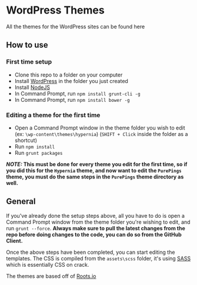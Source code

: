 WordPress Themes
=========

All the themes for the WordPress sites can be found here

## How to use

### First time setup
* Clone this repo to a folder on your computer
* Install [WordPress](http://wordpress.org/download/) in the folder you just created
* Install [NodeJS](http://nodejs.org/)
* In Command Prompt, run `npm install grunt-cli -g`
* In Command Prompt, run `npm install bower -g`

### Editing a theme for the first time
* Open a Command Prompt window in the theme folder you wish to edit (ex: `\wp-content\themes\hypernia`) (`SHIFT + Click` inside the folder as a shortcut)
* Run `npm install`
* Run `grunt packages`

***NOTE:* This must be done for every theme you edit for the first time, so if you did this for the `Hypernia` theme, and now want to edit the `PurePings` theme, you must do the same steps in the `PurePings` theme directory as well.**

## General
If you've already done the setup steps above, all you have to do is open a Command Prompt window from the theme folder you're wishing to edit, and run `grunt --force`. **Always make sure to pull the latest changes from the repo before doing changes to the code, you can do so from the GitHub Client.**
 
Once the above steps have been completed, you can start editing the templates. The CSS is compiled from the `assets\scss` folder, it's using [SASS](http://sass-lang.com/guide) which is essentially CSS on crack.

The themes are based off of [Roots.io](http://roots.io/starter-theme/)
